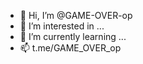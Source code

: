 - 👋 Hi, I’m @GAME-OVER-op
- 👀 I’m interested in ...
- 🌱 I’m currently learning ...
- 📫 t.me/GAME_OVER_op

<!---
GAME-OVER-op/GAME-OVER-op is a ✨ special ✨ repository because its `README.md` (this file) appears on your GitHub profile.
You can click the Preview link to take a look at your changes.
--->
